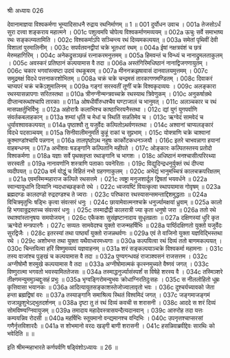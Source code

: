 श्रीः
अध्यायः 026

देवानामाज्ञया विश्वकर्मणा भूम्यादिसाधनै रुद्राय रथनिर्माणम् ॥ 1 ॥
001	दुर्योधन उवाच ।
001a	तेजसोऽर्धं सुरा दत्त्वा शङ्कराय महात्मने ।
001c	पशुत्वमपि चोपेत्य विश्वकर्माणमव्ययम् ॥
002a	ऊचुः सर्वे समाभाष्य रथः सङ्कल्प्यतामिति ।
002c	विश्वकर्माऽपि सञ्चिन्त्य रथं दिव्यमकल्पयत् ॥
003a	समेतां पृथिवीं देवी विशालां पुरमालिनीम् ।
003c	सपर्वतवनद्वीपां चक्रे भूतधरां रथम् ॥
004a	ईषां नक्षत्रवंशं च छत्रं मेरुमहागिरिम् ।
004c	अनेकद्रुसञ्छन्नं रत्नाकरमनुत्तमम् ॥
005a	हिमवन्तं च विन्ध्यं च नानाद्रुमलताकुलम् ।
005c	अवस्करं प्रतिष्ठानं कल्पयामास वै तदा ॥
006a	अस्तंगिरिमधिष्ठानं नानाद्विजगणायुतम् ।
006c	चकार भगवांस्त्वष्टा उदयं रथकूबरम् ॥
007a	मीननक्रझषावासं दानवालयमुत्तमम् ।
007c	समुद्रमक्षं विदधे पत्तनाकरशोभितम् ॥
008a	चक्रं चक्रे चन्द्रमसं तारकागणमण्डितम् ।
008c	दिवाकरं चाप्यपरं चक्रं चक्रेंऽशुमालिनम् ॥
009a	गङ्गां सरस्वतीं तूणीं चक्रे विश्वकृदव्ययः ।
009c	अलङ्कारा रथस्यासन्नापगाः सरितस्तथा ॥
010a	त्रीनग्नीन्मन्त्रवच्चक्रे रथस्याथ त्रिवेणुकम् ।
010c	अनुकर्षान्रथे दीप्तान्वरूथांश्चापि तारकाः ॥
011a	ओषधीर्वीरुधश्चैव घण्टाजालं च भानुमत् ।
011c	अलञ्चकार च रथं मासपक्षर्तुभिर्विभुः ॥
012a	अहोरात्रैः कलाभिश्च काष्ठाभिरयनैस्तथा ।
012c	द्यां युगं युगपर्वाणि संवर्तकबलाहकान् ॥
013a	शम्यां धृतिं च मेधां च स्थितिं सन्नतिमेव च ।
013c	ऋग्वेदं सामवेदं च धुर्यावश्वावकल्पयत् ॥
014a	पृष्ठाश्वौ तु यजुर्वेदः कल्पितोऽथर्वणस्तथा ।
014c	अश्वानां चाप्यलङ्कारं विदधे पदसञ्चयम् ॥
015a	सिनीवालीमनुमतिं कुहूं राकां च सुप्रभाम् ।
015c	योक्त्राणि चक्रे चाश्वानां कूश्माण्डांश्चापि पन्नगान् ॥
016a	तालपृष्ठोऽथ नहुषः कार्कोटकधनञ्जयौ ।
016c	इतरे चाभवन्नागा हयानां वाहबन्धनम् ॥
017a	अभीशवः षडङ्गानि कल्पितानि महीपते ।
017c	ओङ्कारः कल्पितस्तस्य प्रतोदो विश्वकर्मणा ॥
018a	यज्ञाः सर्वे पृथक्लृप्ता रथाङ्गानि च भागशः ।
018c	अधिष्ठानं मनश्चासीत्परिरथ्या सरस्वती ॥
019a	नानावर्णानि शस्त्राणि पताकाः पवनेरिताः ।
019c	विद्युदिन्द्रधनुर्युक्तं रथं दीप्त्या व्यदीपयत् ॥
020a	वर्म योद्धुं च विहितं नभो ग्रहगणाकुलम् ।
020c	अभेद्यं भानुमच्चित्रं कालचक्रपरिक्षतम् ॥
021a	एवमस्मिन्महाराज कल्पिते रथसत्तमे ।
021c	त्वष्ट्रा मनुजशार्दूल द्विषतां भयवर्धने ॥
022a	स्वान्यायुधानि दिव्यानि न्यदधाच्छङ्करो रथे ।
022c	ध्वजयष्टिं वियत्कृत्वा स्थापयामास गोवृषम् ॥
023a	ब्रह्मदण्डः कालदण्डो रुद्रदण्डश्च ते ज्वराः ।
023c	परिष्कारा रथस्यासन्समन्ताद्दिशमुद्धताः ॥
024a	विचित्रमृतुभिः षड्भिः कृत्वा संवत्सरं धनुः ।
024c	छायामेवात्मनश्चक्रे धनुर्ज्यामक्षयां ध्रुवाम् ॥
025a	कालो हि भगवान्रुद्रस्तच्च संवत्सरं धनुः ।
025c	तस्माद्रौद्री कालरात्री ज्या कृता धनुषो जरा ॥
026a	ततो रथे रथाश्वांस्तानृषयः समयोजयन् ।
026c	एकैकशः सुसंहृष्टानादाय सुधृतव्रताः ॥
027a	दक्षिणस्यां धुरि कृत ऋग्वेदो मन्त्रपारगैः ।
027c	सव्यतः सामवेदश्च युक्तो राजन्महर्षिभिः ॥
028a	पार्ष्ठिदक्षिणतो युक्तो यजुर्वेदः सुरद्विजैः ।
028c	इतरस्यां तथा पार्ष्ठ्यां युक्तो राजन्नथर्वणः ॥
029a	एवं ते वाजिनो युक्ता यज्ञविद्भिस्तथा रथे ।
029c	अशोभन्त तथा युक्ता यथैवाध्वरमध्यगाः ॥
030a	कल्पयित्वा रथं दिव्यं ततो बाणमकल्पयत् ।
030c	चिन्तयित्वा हरिं विष्णुमव्ययं यज्ञवाहनम् ॥
031a	शरं सङ्कल्पयाञ्चक्रे विश्वकर्मा महामनाः ।
031c	तस्य वाजांश्च पुङ्खं च कल्पयामास वै तदा ॥
032a	पुण्यगन्धवहं राजञ्श्वसनं राजसत्तम ।
032c	अग्नीषोमौ शरमुखे कल्पयामास वै तदा ॥
033a	अग्नीषोमात्मकं कृत्स्नमुच्यते वैष्णवं जगत् ।
033c	विष्णुरात्मा भगवतो भवस्यामिततेजसः ॥
034a	तस्माद्धनुर्ज्यासंस्पर्शं स विषेहे शरस्य वै ।
034c	तस्मिञ्शरे तीक्ष्णमन्युममुञ्चद्दुःसहं प्रभुः ॥
035a	भृग्वङ्गिरोमन्युभवः क्रोधाग्निरतिदुःसहः ।
035c	स नीललोहितो धूम्रः कृत्तिवासा भयानकः ॥
036a	आदित्यायुतसङ्काशस्तेजोज्वालावृतो भवः ।
036c	दुश्चर्यच्यावको जेता हन्ता ब्रह्मद्विषां वरः ॥
037a	तस्याङ्गानि समाश्रित्य स्थितं विश्वमिदं जगत् ।
037c	जङ्गमाजङ्गमं राजञ्छुशुभेऽद्भुतदर्शनम् ॥
038a	दृष्टा तु तं रथं दिव्यं कवची स शरासनी ।
038c	आददे स शरं दिव्यं सोमविष्ण्वग्निवायुजम् ॥
039a	तमादाय महादेवस्त्रासयन्दैत्यदानवान् ।
039c	आरुरोह तदा यत्तः कम्पयन्निव रोदसी ॥
040a	महर्षिभिः स्तूयमानो वन्द्यमानश्च वन्दिभिः ।
040c	उपनृत्तश्चाप्सरसां गणैर्नृत्तविशारदैः ॥
041a	स शोभमानो वरदः खड्गी बाणी शरासनी ।
041c	हसन्निवाब्रवीद्देवः सारथिः को भवेदिति ॥ ॥

इति श्रीमन्महाभारते कर्णपर्वणि षड्विंशोऽध्यायः ॥ 26 ॥
